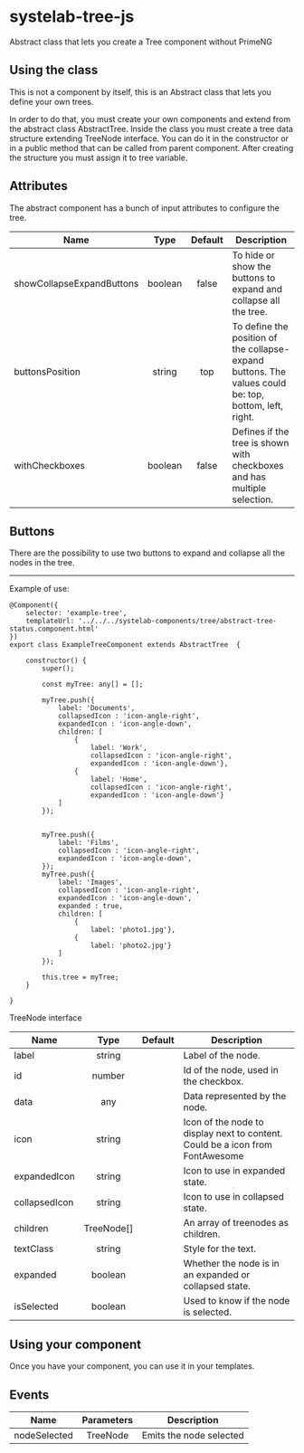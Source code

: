 # systelab-tree-js

Abstract class that lets you create a Tree component without PrimeNG

## Using the class

This is not a component by itself, this is an Abstract class that lets you define your own trees.

In order to do that, you must create your own components and extend from the abstract class AbstractTree. Inside the class you must create a tree data structure extending TreeNode interface. You can do it in the constructor or in a public method that can be called from parent component.
After creating the structure you must assign it to tree variable.

## Attributes

The abstract component has a bunch of input attributes to configure the tree.

| Name | Type | Default | Description |
| ---- |:----:|:-------:| ----------- |
|showCollapseExpandButtons | boolean | false |To hide or show the buttons to expand and collapse all the tree.|
|buttonsPosition | string | top |To define the position of the collapse-expand buttons. The values could be: top, bottom, left, right.|
|withCheckboxes | boolean | false |Defines if the tree is shown with checkboxes and has multiple selection.|

## Buttons

There are the possibility to use two buttons to expand and collapse all the nodes in the tree.

---


Example of use:

```
@Component({
	selector: 'example-tree',
	templateUrl: '../../../systelab-components/tree/abstract-tree-status.component.html'
})
export class ExampleTreeComponent extends AbstractTree  {

	constructor() {
		super();

		const myTree: any[] = [];

		myTree.push({
			label: 'Documents',
			collapsedIcon : 'icon-angle-right',
			expandedIcon : 'icon-angle-down',
			children: [
				{
					label: 'Work',
					collapsedIcon : 'icon-angle-right',
					expandedIcon : 'icon-angle-down'},
				{
					label: 'Home',
					collapsedIcon : 'icon-angle-right',
					expandedIcon : 'icon-angle-down'}
			]
		});


		myTree.push({
			label: 'Films',
			collapsedIcon : 'icon-angle-right',
			expandedIcon : 'icon-angle-down',
		});
		myTree.push({
			label: 'Images',
			collapsedIcon : 'icon-angle-right',
			expandedIcon : 'icon-angle-down',
			expanded : true,
			children: [
				{
					label: 'photo1.jpg'},
				{
					label: 'photo2.jpg'}
			]
		});

		this.tree = myTree;
	}

}
```
TreeNode interface

| Name | Type | Default | Description |
| ---- |:----:|:-------:| ----------- |
|label | string | |Label of the node.|
|id   | number | | Id of the node, used in the checkbox. |
|data | any | | Data represented by the node.|
|icon | string | | Icon of the node to display next to content. Could be a icon from FontAwesome|
|expandedIcon | string | | Icon to use in expanded state.|
|collapsedIcon | string | | Icon to use in collapsed state.|
|children |	TreeNode[] | | An array of treenodes as children.|
|textClass	|string | | Style for the text.|
|expanded |boolean | | Whether the node is in an expanded or collapsed state.|
|isSelected | boolean | | Used to know if the node is selected.|

## Using your component
Once you have your component, you can use it in your templates.


## Events

| Name | Parameters | Description |
| ---- |:----------:| ------------|
| nodeSelected | TreeNode | Emits the node selected|
